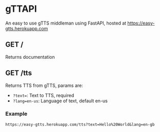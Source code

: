 # gTTAPI

An easy to use gTTS middleman using FastAPI, hosted at https://easy-gtts.herokuapp.com

## GET /
Returns documentation
## GET /tts
Returns TTS from gTTS, params are:
* `?text=`: Text to TTS, required
* `?lang=en-us`: Language of text, default en-us
### Example
`https://easy-gtts.herokuapp.com/tts?text=Hello%20World&lang=en-gb`
